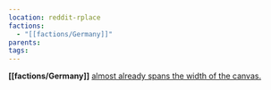 ```yaml
---
location: reddit-rplace
factions:
  - "[[factions/Germany]]"
parents: 
tags: 
---
```

**[[factions/Germany]]** [almost already spans the width of the canvas.](https://discord.com/channels/1093664259273130084/1131230952119615600/1131575690874069023)
